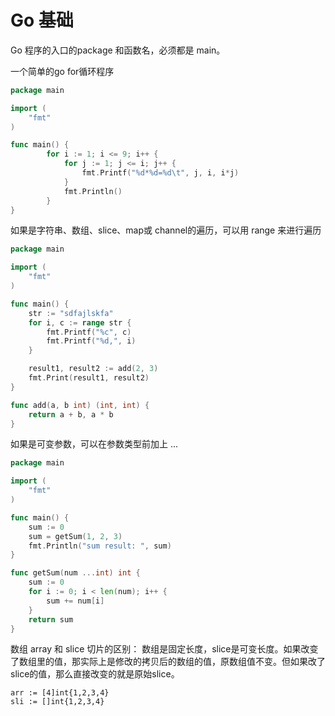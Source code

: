 # Go 基础 

Go 程序的入口的package 和函数名，必须都是 main。

一个简单的go for循环程序

```go
package main

import (
	"fmt"
)

func main() {
		for i := 1; i <= 9; i++ {
			for j := 1; j <= i; j++ {
				fmt.Printf("%d*%d=%d\t", j, i, i*j)
			}
			fmt.Println()
		}
}

```

如果是字符串、数组、slice、map或 channel的遍历，可以用 range 来进行遍历

```go
package main

import (
	"fmt"
)

func main() {
	str := "sdfajlskfa"
	for i, c := range str {
		fmt.Printf("%c", c)
		fmt.Printf("%d,", i)
	}

	result1, result2 := add(2, 3)
	fmt.Print(result1, result2)
}

func add(a, b int) (int, int) {
	return a + b, a * b
}

```

 如果是可变参数，可以在参数类型前加上 ...

```go
package main

import (
	"fmt"
)

func main() {
	sum := 0
	sum = getSum(1, 2, 3)
	fmt.Println("sum result: ", sum)
}

func getSum(num ...int) int {
	sum := 0
	for i := 0; i < len(num); i++ {
		sum += num[i]
	}
	return sum
}

```

数组 array 和 slice 切片的区别： 数组是固定长度，slice是可变长度。如果改变了数组里的值，那实际上是修改的拷贝后的数组的值，原数组值不变。但如果改了slice的值，那么直接改变的就是原始slice。

```
arr := [4]int{1,2,3,4}
sli := []int{1,2,3,4}
```













